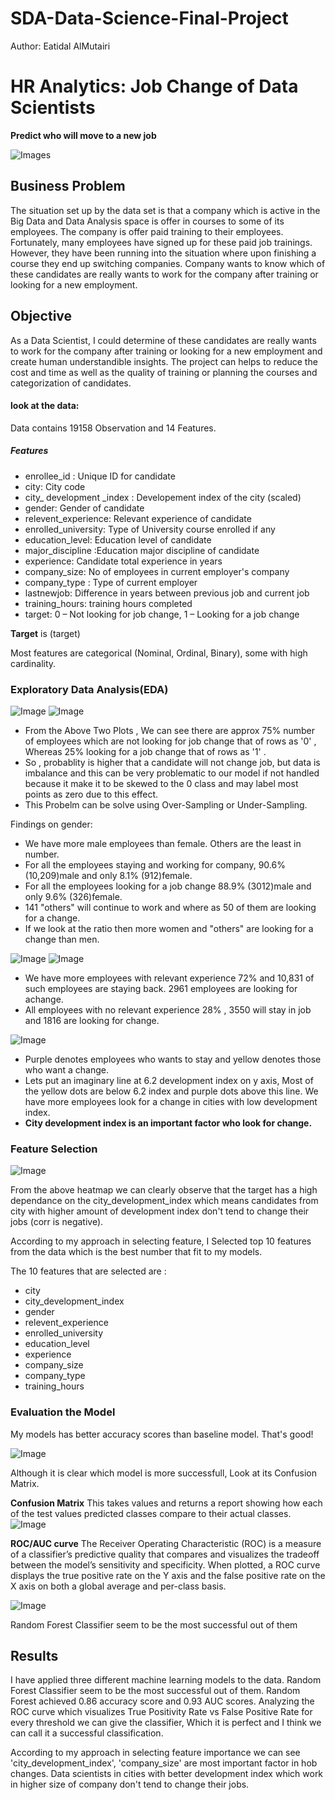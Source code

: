 # SDA-Data-Science-Final-Project
Author: Eatidal AlMutairi
# HR Analytics: Job Change of Data Scientists
**Predict who will move to a new job**

![Images](https://github.com/eatidal/SDA-Data-Science-Final-Project/blob/main/Images/HR%20Analytics.png) 

## Business Problem
The situation set up by the data set is that a company which is active in the Big Data and Data Analysis space is offer in courses to some of its employees. The company is offer paid training to their employees. Fortunately, many employees have signed up for these paid job trainings. However, they have been running into the situation where upon finishing a course they end up switching companies. Company wants to know which of these candidates are really wants to work for the company after training or looking for a new employment.
## Objective
As a Data Scientist, I could determine of these candidates are really wants to work for the company after training or looking for a new employment and create human understandible insights. The project can helps to reduce the cost and time as well as the quality of training or planning the courses and categorization of candidates.
#### look at the data:
Data contains 19158 Observation and 14 Features.
##### Features
* enrollee_id : Unique ID for candidate
* city: City code
* city_ development _index : Developement index of the city (scaled)
* gender: Gender of candidate
* relevent_experience: Relevant experience of candidate
* enrolled_university: Type of University course enrolled if any
* education_level: Education level of candidate
* major_discipline :Education major discipline of candidate
* experience: Candidate total experience in years
* company_size: No of employees in current employer's company
* company_type : Type of current employer
* lastnewjob: Difference in years between previous job and current job
* training_hours: training hours completed
* target: 0 – Not looking for job change, 1 – Looking for a job change

**Target** is (target)

Most features are categorical (Nominal, Ordinal, Binary), some with high cardinality.

### Exploratory Data Analysis(EDA)
![Image](https://github.com/eatidal/SDA-Data-Science-Final-Project/blob/main/Images/Target.png)
![Image](https://github.com/eatidal/SDA-Data-Science-Final-Project/blob/main/Images/Men%20vs%20Women%20Who%20will%20change%20job%20more!.gif)
* From the Above Two Plots , We can see there are approx 75% number of employees which are not looking for job change that of rows as '0' , Whereas 25% looking for a job change that of rows as '1' .
* So , probablity is higher that a candidate will not change job, but data is imbalance and this can be very problematic to our model if not handled because it make it to be skewed to the 0 class and may label most points as zero due to this effect.
* This Probelm can be solve using Over-Sampling or Under-Sampling.

Findings on gender:
* We have more male employees than female. Others are the least in number.
* For all the employees staying and working for company, 90.6% (10,209)male and only 8.1% (912)female.
* For all the employees looking for a job change 88.9% (3012)male and only 9.6% (326)female.
* 141 "others" will continue to work and where as 50 of them are looking for a change.
* If we look at the ratio then more women and "others" are looking for a change than men.

![Image](https://github.com/eatidal/SDA-Data-Science-Final-Project/blob/main/Images/Relevent%20Experience.png)
![Image](https://github.com/eatidal/SDA-Data-Science-Final-Project/blob/main/Images/Relevent%20Experience.gif)
* We have more employees with relevant experience 72% and 10,831 of such employees are staying back. 2961 employees are looking for achange.
* All employees with no relevant experience 28% , 3550 will stay in job and 1816 are looking for change.
 
![Image](https://github.com/eatidal/SDA-Data-Science-Final-Project/blob/main/Images/Relationship%20between%20city%20and%20city_development_index.gif)
* Purple denotes employees who wants to stay and yellow denotes those who want a change.
* Lets put an imaginary line at 6.2 development index on y axis, Most of the yellow dots are below 6.2 index and purple dots above this line. We have more employees look for a change in cities with low development index.
* **City development index is an important factor who look for change.**

### Feature Selection
![Image](https://github.com/eatidal/SDA-Data-Science-Final-Project/blob/main/Images/Correlation%20between%20features.gif)
 
 From the above heatmap we can clearly observe that the target has a high dependance on the city_development_index which means candidates from city with higher amount of development index don't tend to change their jobs (corr is negative).
 
 According to my approach in selecting feature, I Selected top 10 features from the data which is the best number that fit to my models.
 
 The 10 features that are selected are :
* city
* city_development_index
* gender
* relevent_experience
* enrolled_university
* education_level
* experience
* company_size
* company_type
* training_hours

### Evaluation the Model
My models has better accuracy scores than baseline model. That's good!

![Image](https://github.com/eatidal/SDA-Data-Science-Final-Project/blob/main/Images/Models%20Accuracy.png)

Although it is clear which model is more successfull, Look at its Confusion Matrix.

**Confusion Matrix**
This takes values and returns a report showing how each of the test values predicted classes compare to their actual classes.
![Image](https://github.com/eatidal/SDA-Data-Science-Final-Project/blob/main/Images/RFC-Confusion%20Matrix.png)
 
**ROC/AUC curve**
The Receiver Operating Characteristic (ROC) is a measure of a classifier’s predictive quality that compares and visualizes the tradeoff between the model’s sensitivity and specificity. When plotted, a ROC curve displays the true positive rate on the Y axis and the false positive rate on the X axis on both a global average and per-class basis.

![Image](https://github.com/eatidal/SDA-Data-Science-Final-Project/blob/main/Images/ROC%20%26%20AUC.png)

 Random Forest Classifier seem to be the most successful out of them
 
## Results
I have applied three different machine learning models to the data. Random Forest Classifier seem to be the most successful out of them. Random Forest achieved 0.86 accuracy score and 0.93 AUC scores. Analyzing the ROC curve which visualizes True Positivity Rate vs False Positive Rate for every threshold we can give the classifier,  Which it is perfect and I think we can call it a successful classification.

According to my approach in selecting feature importance we can see 'city_development_index', 'company_size' are most important factor in hob changes. Data scientists in cities with better development index which work in higher size of company don't tend to change their jobs.
